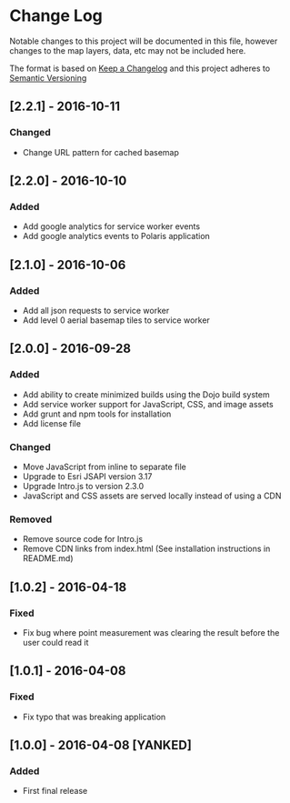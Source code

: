 # Change Log

Notable changes to this project will be documented in this file, however changes to the map layers, data, etc may not be included here.

The format is based on [Keep a Changelog](http://keepachangelog.com) and this project adheres to [Semantic Versioning](http://semver.org)

## [2.2.1] - 2016-10-11
### Changed
- Change URL pattern for cached basemap

## [2.2.0] - 2016-10-10
### Added
- Add google analytics for service worker events
- Add google analytics events to Polaris application

## [2.1.0] - 2016-10-06
### Added
- Add all json requests to service worker
- Add level 0 aerial basemap tiles to service worker


## [2.0.0] - 2016-09-28
### Added
- Add ability to create minimized builds using the Dojo build system
- Add service worker support for JavaScript, CSS, and image assets
- Add grunt and npm tools for installation
- Add license file

### Changed
- Move JavaScript from inline to separate file
- Upgrade to Esri JSAPI version 3.17
- Upgrade Intro.js to version 2.3.0
- JavaScript and CSS assets are served locally instead of using a CDN

### Removed
- Remove source code for Intro.js
- Remove CDN links from index.html (See installation instructions in README.md)


## [1.0.2] - 2016-04-18
### Fixed
- Fix bug where point measurement was clearing the result before the user could read it

## [1.0.1] - 2016-04-08
### Fixed
- Fix typo that was breaking application

## [1.0.0] - 2016-04-08 [YANKED]
### Added
- First final release

